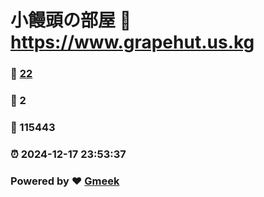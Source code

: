 # 小饅頭の部屋 :link: https://www.grapehut.us.kg 
### :page_facing_up: [22](https://www.grapehut.us.kg/tag.html) 
### :speech_balloon: 2 
### :hibiscus: 115443 
### :alarm_clock: 2024-12-17 23:53:37 
### Powered by :heart: [Gmeek](https://github.com/Meekdai/Gmeek)
